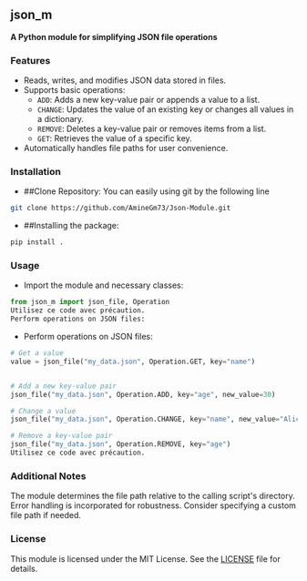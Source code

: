 
## json_m

**A Python module for simplifying JSON file operations**

### Features

* Reads, writes, and modifies JSON data stored in files.
* Supports basic operations:
    - `ADD`: Adds a new key-value pair or appends a value to a list.
    - `CHANGE`: Updates the value of an existing key or changes all values in a dictionary.
    - `REMOVE`: Deletes a key-value pair or removes items from a list.
    - `GET`: Retrieves the value of a specific key.
* Automatically handles file paths for user convenience.

### Installation
- ##Clone Repository:
    You can easily using git by the following line
```bash
git clone https://github.com/AmineGm73/Json-Module.git
```

- ##Installing the package:

```bash
pip install .
```

### Usage

- Import the module and necessary classes:

```python
from json_m import json_file, Operation
Utilisez ce code avec précaution.
Perform operations on JSON files:
```

- Perform operations on JSON files:
```python
# Get a value
value = json_file("my_data.json", Operation.GET, key="name")


# Add a new key-value pair
json_file("my_data.json", Operation.ADD, key="age", new_value=30)

# Change a value
json_file("my_data.json", Operation.CHANGE, key="name", new_value="Alice")

# Remove a key-value pair
json_file("my_data.json", Operation.REMOVE, key="age")
Utilisez ce code avec précaution.
```

### Additional Notes

The module determines the file path relative to the calling script's directory.
Error handling is incorporated for robustness.
Consider specifying a custom file path if needed.

### License

This module is licensed under the MIT License. See the [LICENSE](https://github.com/AmineGm73/Json-Module/blob/main/LICENSE) file for details.
